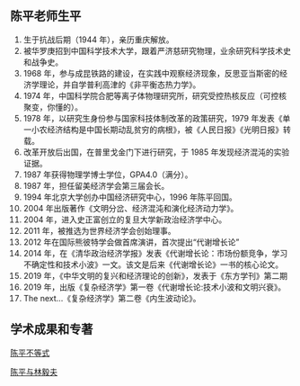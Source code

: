 ## 陈平老师生平

1. 生于抗战后期（1944 年），亲历重庆解放。
2. 被华罗庚招到中国科学技术大学，跟着严济慈研究物理，业余研究科学技术史和战争史。
3. 1968 年，参与成昆铁路的建设，在实践中观察经济现象，反思亚当斯密的经济学理论，并自学普利高津的《非平衡态热力学》。
4. 1974 年，中国科学院合肥等离子体物理研究所，研究受控热核反应（可控核聚变，你懂的）。
5. 1978 年，以研究生身份参与国家科技体制改革的政策研究，1979 年发表《单一小农经济结构是中国长期动乱贫穷的病根》，被《人民日报》《光明日报》转载。
6. 改革开放后出国，在普里戈金门下进行研究，于 1985 年发现经济混沌的实验证据。
7. 1987 年获得物理学博士学位，GPA4.0（满分）。
8. 1987 年，担任留美经济学会第三届会长。
9. 1994 年北京大学创办中国经济研究中心，1996 年陈平回国。
10. 2004 年出版著作《文明分岔、经济混沌和演化经济动力学》。
11. 2004 年，进入史正富创立的复旦大学新政治经济学中心。
12. 2011 年，被推选为世界经济学会创始理事。
13. 2012 年在国际熊彼特学会做首席演讲，首次提出“代谢增长论”
14. 2014 年，在《清华政治经济学报》发表《代谢增长论：市场份额竞争，学习不确定性和技术小波》一文。该文是后来《代谢增长论》一书的核心论文。
15. 2019 年，《中华文明的复兴和经济理论的创新》，发表于《东方学刊》第二期
16. 2019 年，出版《复杂经济学》第一卷《代谢增长论:技术小波和文明兴衰》。
17. The next...《复杂经济学》第二卷《内生波动论》。

## 学术成果和专著

[陈平不等式](陈平不等式.md)

[陈平与林毅夫](陈平与林毅夫.md)
